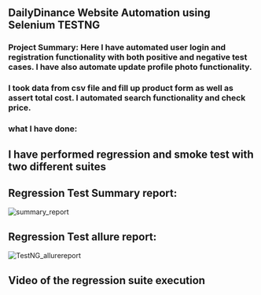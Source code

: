 ## DailyDinance Website Automation using Selenium TESTNG
### Project Summary: Here I have automated user login and registration functionality with both positive and negative test cases. I have also automate update profile photo functionality.
### I took data from csv file and fill up product form as well as assert total cost. I automated search functionality and check price.

### what I have done:
## I have performed regression and smoke test with two different suites
## Regression Test Summary report:
![summary_report](https://github.com/user-attachments/assets/235d52c0-2755-45d9-b450-f409ed7be3b4)
## Regression Test allure report:
![TestNG_allurereport](https://github.com/user-attachments/assets/7c563d10-df50-4716-b4bd-fba236b7374b)
## Video of the regression suite execution
